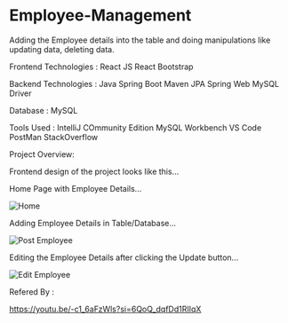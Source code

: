# Employee-Management
 Adding the Employee details into the table and doing manipulations like updating data, deleting data. 

 Frontend Technologies :
   React JS
   React Bootstrap

Backend Technologies :
     Java
     Spring Boot
     Maven
     JPA
     Spring Web
     MySQL Driver

Database :
     MySQL
     
Tools Used :
    IntelliJ COmmunity Edition
    MySQL Workbench
    VS Code
    PostMan
    StackOverflow

Project Overview:

 Frontend design of the project looks like this...

 Home Page with Employee Details...

![Home](https://github.com/user-attachments/assets/52461e15-c296-4752-b22c-69bb538916da)


Adding Employee Details in Table/Database...

![Post Employee](https://github.com/user-attachments/assets/549a8691-cb75-49fa-85a2-70a24ac8b57d)


Editing the Employee Details after clicking the Update button...

![Edit Employee](https://github.com/user-attachments/assets/d0d8f5c8-3078-422e-8d3f-958463c85f0d)


Refered By :

https://youtu.be/-c1_6aFzWls?si=6QoQ_dqfDd1RIIqX
